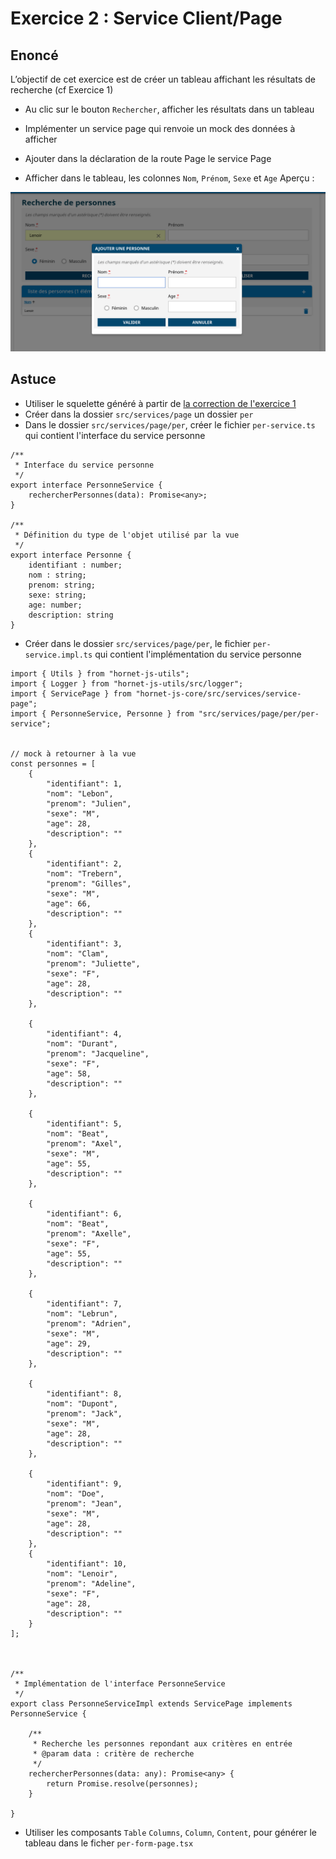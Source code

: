 # Exercice 2 : Service Client/Page

## Enoncé
L’objectif de cet exercice est de créer un tableau affichant les résultats de recherche (cf Exercice 1)
- Au clic sur le bouton `Rechercher`, afficher les résultats dans un tableau

- Implémenter un service page qui renvoie un mock des données à afficher

- Ajouter dans la déclaration de la route Page le service Page

- Afficher dans le tableau, les colonnes `Nom`, `Prénom`, `Sexe` et `Age`
Aperçu :

![Aperçu](./sources/capture.png)

## Astuce
- Utiliser le squelette généré à partir de [la correction de l'exercice 1](https://github.com/diplomatiegouvfr/hornet-js-formation/tree/exercice_1_vue_et_route_lite)
- Créer dans la dossier `src/services/page` un dossier `per`
- Dans le dossier `src/services/page/per`, créer le fichier `per-service.ts` qui contient l'interface du service personne

```
/**
 * Interface du service personne
 */
export interface PersonneService {
    rechercherPersonnes(data): Promise<any>;
}

/**
 * Définition du type de l'objet utilisé par la vue
 */
export interface Personne {
    identifiant : number;
    nom : string;
    prenom: string;
    sexe: string;
    age: number;
    description: string
}

```

- Créer dans le dossier `src/services/page/per`, le fichier `per-service.impl.ts` qui contient l'implémentation du service personne

```
import { Utils } from "hornet-js-utils";
import { Logger } from "hornet-js-utils/src/logger";
import { ServicePage } from "hornet-js-core/src/services/service-page";
import { PersonneService, Personne } from "src/services/page/per/per-service";


// mock à retourner à la vue
const personnes = [
    {
        "identifiant": 1,
        "nom": "Lebon",
        "prenom": "Julien",
        "sexe": "M",
        "age": 28,
        "description": ""
    },
    {
        "identifiant": 2,
        "nom": "Trebern",
        "prenom": "Gilles",
        "sexe": "M",
        "age": 66,
        "description": ""
    },
    {
        "identifiant": 3,
        "nom": "Clam",
        "prenom": "Juliette",
        "sexe": "F",
        "age": 28,
        "description": ""
    },

    {
        "identifiant": 4,
        "nom": "Durant",
        "prenom": "Jacqueline",
        "sexe": "F",
        "age": 58,
        "description": ""
    },

    {
        "identifiant": 5,
        "nom": "Beat",
        "prenom": "Axel",
        "sexe": "M",
        "age": 55,
        "description": ""
    },

    {
        "identifiant": 6,
        "nom": "Beat",
        "prenom": "Axelle",
        "sexe": "F",
        "age": 55,
        "description": ""
    },

    {
        "identifiant": 7,
        "nom": "Lebrun",
        "prenom": "Adrien",
        "sexe": "M",
        "age": 29,
        "description": ""
    },

    {
        "identifiant": 8,
        "nom": "Dupont",
        "prenom": "Jack",
        "sexe": "M",
        "age": 28,
        "description": ""
    },

    {
        "identifiant": 9,
        "nom": "Doe",
        "prenom": "Jean",
        "sexe": "M",
        "age": 28,
        "description": ""
    },
    {
        "identifiant": 10,
        "nom": "Lenoir",
        "prenom": "Adeline",
        "sexe": "F",
        "age": 28,
        "description": ""
    }
];



/**
 * Implémentation de l'interface PersonneService
 */
export class PersonneServiceImpl extends ServicePage implements PersonneService {

    /**
     * Recherche les personnes repondant aux critères en entrée
     * @param data : critère de recherche
     */
    rechercherPersonnes(data: any): Promise<any> {
        return Promise.resolve(personnes);
    }

}

```

- Utiliser les composants `Table` `Columns`, `Column`, `Content`, pour générer le tableau dans le ficher `per-form-page.tsx`


